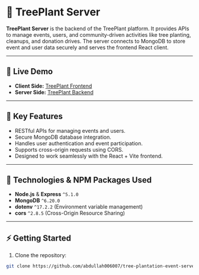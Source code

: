 # 🌳 TreePlant Server

**TreePlant Server** is the backend of the TreePlant platform. It provides APIs to manage events, users, and community-driven activities like tree planting, cleanups, and donation drives. The server connects to MongoDB to store event and user data securely and serves the frontend React client.

---

## 🔗 Live Demo

- **Client Side:** [TreePlant Frontend](https://tree-plant-818be.web.app)  
- **Server Side:** [TreePlant Backend](https://tree-plantation-server.vercel.app/)

---

## 🚀 Key Features

- RESTful APIs for managing events and users.
- Secure MongoDB database integration.
- Handles user authentication and event participation.
- Supports cross-origin requests using CORS.
- Designed to work seamlessly with the React + Vite frontend.

---

## 🧰 Technologies & NPM Packages Used

- **Node.js** & **Express** `^5.1.0`  
- **MongoDB** `^6.20.0`  
- **dotenv** `^17.2.2` (Environment variable management)  
- **cors** `^2.8.5` (Cross-Origin Resource Sharing)  

---

## ⚡ Getting Started

1. Clone the repository:
```bash
git clone https://github.com/abdullah006007/tree-plantation-event-server.git
